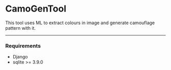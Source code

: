# CamoGenTool
This tool uses ML to extract colours in image and generate camouflage pattern with it.

<hr/>

### Requirements
- Django
- sqlite >= 3.9.0
